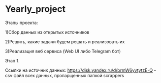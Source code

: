 # Yearly_project

 Этапы проекта:
 
 1)Сбор данных из открытых источников
 
 2)Решить, какие задачи будем решать и реализовать их
 
 3)Реализация веб сервиса (Web UI либо Telegram бот)
 
 
 Этап 1.
 
Ссылки на источник данных:
https://disk.yandex.ru/d/brmW6yvtytzE-Q - csv файл всех данных, пропарщенных папкой scrappers
